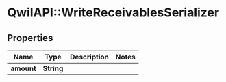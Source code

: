 # QwilAPI::WriteReceivablesSerializer

## Properties
Name | Type | Description | Notes
------------ | ------------- | ------------- | -------------
**amount** | **String** |  | 


